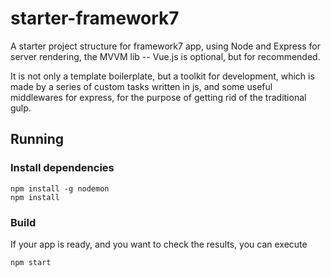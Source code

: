starter-framework7
===

A starter project structure for framework7 app, using Node and Express for server rendering, the MVVM lib -- Vue.js is optional, but for recommended.

It is not only a template boilerplate, but a toolkit for development, which is made by a series of custom tasks written in js, and some useful middlewares for express, for the purpose of getting rid of the traditional gulp.

Running
----

### Install dependencies
    npm install -g nodemon
    npm install

### Build

If your app is ready, and you want to check the results, you can execute

    npm start
